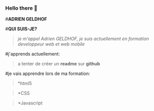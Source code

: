 ### Hello there 👋
#**ADRIEN GELDHOF**

#__QUI SUIS-JE?__

>_je m'appel Adrien GELDHOF, je suis actuellement en formation developpeur web et web mobile_

#j'apprends actuellement:

>a tenter de créer un **readme** sur **github**

#je vais apprendre lors de ma formation:

>*html5

>*CSS

>*Javascript



<!--
**Slug422/Slug422** is a ✨ _special_ ✨ repository because its `README.md` (this file) appears on your GitHub profile.

Here are some ideas to get you started:


- 🌱 I’m currently learning wed developpment
- 👯 I’m looking to collaborate on ...
- 🤔 I’m looking for help with ...
- 💬 Ask me about ...
- 📫 How to reach me: ...
- 😄 Pronouns: ...
- ⚡ Fun fact: ...
-->
